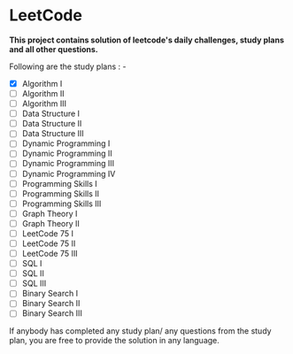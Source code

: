 # LeetCode

**This project contains solution of leetcode's daily challenges, study plans and all other questions.** 

Following are the study plans : -

- [x] Algorithm I
- [ ] Algorithm II
- [ ] Algorithm III
- [ ] Data Structure I
- [ ] Data Structure II
- [ ] Data Structure III
- [ ] Dynamic Programming I
- [ ] Dynamic Programming II
- [ ] Dynamic Programming III
- [ ] Dynamic Programming IV
- [ ] Programming Skills I
- [ ] Programming Skills II
- [ ] Programming Skills III
- [ ] Graph Theory I
- [ ] Graph Theory II
- [ ] LeetCode 75 I
- [ ] LeetCode 75 II
- [ ] LeetCode 75 III
- [ ] SQL I
- [ ] SQL II
- [ ] SQL III
- [ ] Binary Search I
- [ ] Binary Search II
- [ ] Binary Search III

If anybody has completed any study plan/ any questions from the study plan, you are free to provide the solution in any language.
